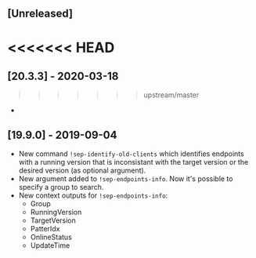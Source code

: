 ## [Unreleased]
<<<<<<< HEAD
=======


## [20.3.3] - 2020-03-18
>>>>>>> upstream/master
-

## [19.9.0] - 2019-09-04
 - New command `!sep-identify-old-clients` which identifies endpoints with a running
  version that is inconsistant with the target version or the desired version (as optional argument).
 - New argument added to `!sep-endpoints-info`. Now it's possible to specify a group to search.
 - New context outputs for `!sep-endpoints-info`:
    * Group
    * RunningVersion
    * TargetVersion
    * PatterIdx
    * OnlineStatus
    * UpdateTime